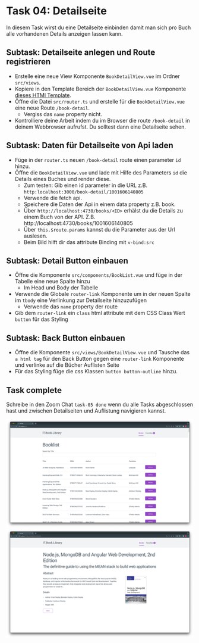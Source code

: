 # Task 04: Detailseite

In diesem Task wirst du eine Detailseite einbinden damit man sich pro Buch alle vorhandenen Details anzeigen lassen kann.

## Subtask: Detailseite anlegen und Route registrieren

- Erstelle eine neue View Komponente `BookDetailView.vue` im Ordner `src/views`.
- Kopiere in den Template Bereich der `BookDetailView.vue` Komponente [dieses HTMl Template](https://raw.githubusercontent.com/may17/bookmanager-example/tasks/task-05-detail-seite/resources/BookDetailTemplate.html).
- Öffne die Datei `src/router.ts` und erstelle für die `BookDetailView.vue` eine neue Route `/book-detail`.
  - Vergiss das `name` property nicht.
- Kontrolliere deine Arbeit indem du im Browser die route `/book-detail` in deinem Webbrowser aufrufst. Du solltest dann eine Detailseite sehen.

## Subtask: Daten für Detailseite von Api laden

- Füge in der `router.ts` neuen `/book-detail` route einen parameter `id` hinzu.
- Öffne die `BookDetailView.vue` und lade mit Hilfe des Parameters `id` die Details eines Buches und render diese.
  - Zum testen: Gib einen id parameter in die URL z.B. `http:localhost:3000/book-detail/1001606140805`
  - Verwende die fetch api.
  - Speichere die Daten der Api in einem data property z.B. book.
  - Über `http://localhost:4730/books/<ID>` erhälst du die Details zu einem Buch von der API. Z.B.
    http://localhost:4730/books/1001606140805
  - Über `this.$route.params` kannst du die Parameter aus der Url auslesen.
  - Beim Bild hilft dir das attribute Binding mit `v-bind:src`

## Subtask: Detail Button einbauen

- Öffne die Komponente `src/components/BookList.vue` und füge in der Tabelle eine neue Spalte hinzu
  - Im Head und Body der Tabelle
- Verwende die Globale `router-link` Komponente um in der neuen Spalte im `tbody` eine Verlinkung zur Detailseite hinzuzufügen
  - Verwende das `name` property der route
- Gib dem `router-link` ein `class` html attribute mit dem CSS Class Wert `button` für das Styling

## Subtask: Back Button einbauen

- Öffne die Komponente `src/views/BookDetailView.vue` und Tausche das `a html tag` für den Back Button gegen eine `router-link` Komponente und verlinke auf die Bücher Auflisten Seite
- Für das Styling füge die css Klassen `button button-outline` hinzu.

## Task complete

Schreibe in den Zoom Chat `task-05 done` wenn du alle Tasks abgeschlossen hast und zwischen Detailseiten und Auflistung navigieren kannst.

![](img/result1.png)
![](img/result2.png)
